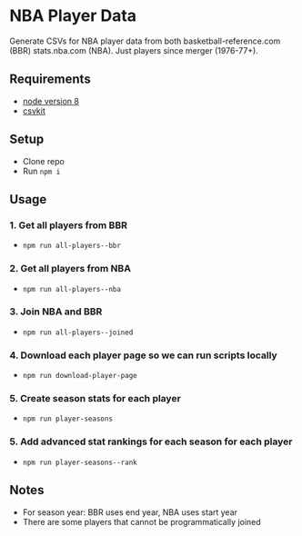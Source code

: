 # NBA Player Data
Generate CSVs for NBA player data from both basketball-reference.com (BBR) stats.nba.com (NBA). Just players since merger (1976-77+).

## Requirements
* [node version 8](https://nodejs.org/)
* [csvkit](https://csvkit.readthedocs.io/en/1.0.2/)

## Setup
* Clone repo
* Run `npm i`

## Usage

### 1. Get all players from BBR
* `npm run all-players--bbr`

### 2. Get all players from NBA
* `npm run all-players--nba`

### 3. Join NBA and BBR
* `npm run all-players--joined`

### 4. Download each player page so we can run scripts locally
* `npm run download-player-page`

### 5. Create season stats for each player 
* `npm run player-seasons`

### 5. Add advanced stat rankings for each season for each player
* `npm run player-seasons--rank`

## Notes
* For season year: BBR uses end year, NBA uses start year
* There are some players that cannot be programmatically joined 